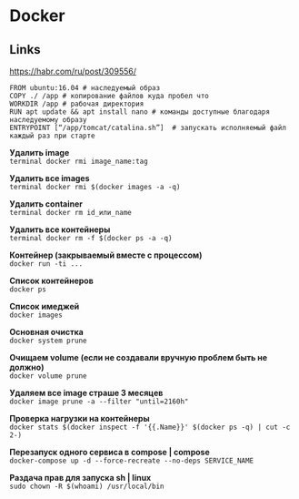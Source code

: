 
# Docker

## Links
https://habr.com/ru/post/309556/  

```docker
FROM ubuntu:16.04 # наследуемый образ  
COPY ./ /app # копирование файлов куда пробел что  
WORKDIR /app # рабочая директория  
RUN apt update && apt install nano # команды доступные благодаря наследуемому образу  
ENTRYPOINT [“/app/tomcat/catalina.sh”]  # запускать исполняемый файл каждый раз при старте
```

**Удалить image**  
`terminal
docker rmi image_name:tag`

**Удалить все images**  
`terminal
docker rmi $(docker images -a -q)`

**Удалить container**  
`terminal
docker rm id_или_name`

**Удалить все контейнеры**  
`terminal
docker rm -f $(docker ps -a -q)`

**Контейнер (закрываемый вместе с процессом)**  
`docker run -ti ...`

**Список контейнеров**  
`docker ps`

**Список имеджей**  
`docker images`

**Основная очистка**  
`docker system prune`

**Очищаем volume (если не создавали вручную проблем быть не должно)**  
`docker volume prune`

**Удаляем все image страше 3 месяцeв**  
`docker image prune -a --filter "until=2160h"`

**Проверка нагрузки на контейнеры**  
`docker stats $(docker inspect -f '{{.Name}}' $(docker ps -q) | cut -c 2-)`

**Перезапуск одного сервиса в compose | compose**  
`docker-compose up -d --force-recreate --no-deps SERVICE_NAME`

**Раздача прав для запуска sh | linux**  
`sudo chown -R $(whoami) /usr/local/bin`

<!--stackedit_data:
eyJoaXN0b3J5IjpbMjA5NzA2MzExNywxNDIxODA2MDRdfQ==
-->